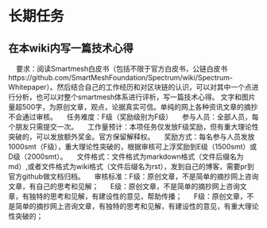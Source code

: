 # 长期任务

## 在本wiki内写一篇技术心得
    要求：阅读Smartmesh白皮书（包括不限于官方白皮书，公链白皮书https://github.com/SmartMeshFoundation/Spectrum/wiki/Spectrum-Whitepaper）。然后结合自己的工作经历和对区块链的认识，可以对其中一个点进行分析，也可以对整个smartmesh体系进行评析，写一篇技术心得。 文字和图片量超500字，为原创文章，观点，论据真实可信。单纯的网上各种资讯文章的摘抄不会通过审核。
    任务难度：F级（奖励级别为F级）
    参与人员：全部人员，每个朋友只需提交一次。
    工作量预计：本项任务仅发放F级奖励，但有重大理论性突破的，可以发放额外奖金。官方保留解释权。
    奖励方式：每名参与人员发放1000smt（F级），重大理论性突破的，根据审核可上浮奖励到E级（1500smt）或D级（2000smt）。
    文件格式：文件格式为markdown格式（文件后缀名为md）,或者文件格式为wiki格式（文件后缀名为rst），发到自己的博客，需要pr到官方github做文档归档。
    审核标准：F级：原创文章，不是简单的摘抄网上咨询文章，有自己的思考和见解；
                      E级：原创文章，不是简单的摘抄网上咨询文章，有独特的思考和见解，有建设性的意见，帮助传播；
                      F级：原创文章，不是简单的摘抄网上咨询文章，有独特的思考和见解，有建设性的意见，有重大理论性突破的；

